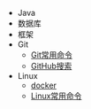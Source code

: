 - Java
- 数据库
- 框架
- Git
  - [Git常用命令](article/git/Git常用命令.md)
  - [GitHub搜索](article/git/GitHub搜索.md)
- Linux
  - [docker](article/Linux/docker.md)
  - [Linux常用命令](article/Linux/Linux常用命令.md)